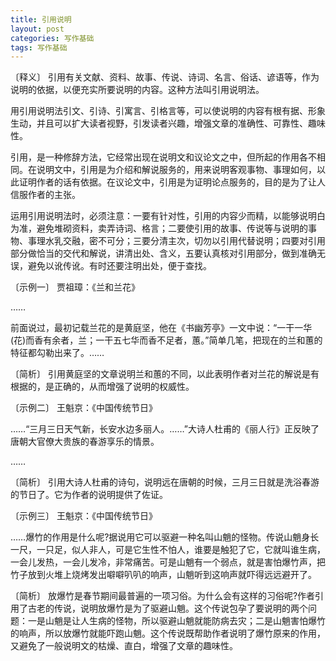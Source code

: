 ```yaml
---
title: 引用说明
layout: post
categories: 写作基础
tags: 写作基础
---
```


〔释义〕 引用有关文献、资料、故事、传说、诗词、名言、俗话、谚语等，作为说明的依据，以便充实所要说明的内容。这种方法叫引用说明法。

用引用说明法引文、引诗、引寓言、引格言等，可以使说明的内容有根有据、形象生动，并且可以扩大读者视野，引发读者兴趣，增强文章的准确性、可靠性、趣味性。

引用，是一种修辞方法，它经常出现在说明文和议论文之中，但所起的作用各不相同。在说明文中，引用是为介绍和解说服务的，用来说明客观事物、事理如何，以此证明作者的话有依据。在议论文中，引用是为证明论点服务的，目的是为了让人信服作者的主张。

运用引用说明法时，必须注意：一要有针对性，引用的内容少而精，以能够说明白为准，避免堆砌资料，卖弄诗词、格言；二要使引用的故事、传说等与说明的事物、事理水乳交融，密不可分；三要分清主次，切勿以引用代替说明；四要对引用部分做恰当的交代和解说，讲清出处、含义，五要认真核对引用部分，做到准确无误，避免以讹传讹。有时还要注明出处，便于查找。

〔示例一〕 贾祖璋：《兰和兰花》

……

前面说过，最初记载兰花的是黄庭坚，他在《书幽芳亭》一文中说：“一干一华(花)而香有余者，兰；一干五七华而香不足者，蕙。”简单几笔，把现在的兰和蕙的特征都勾勒出来了。……

〔简析〕 引用黄庭坚的文章说明兰和蕙的不同，以此表明作者对兰花的解说是有根据的，是正确的，从而增强了说明的权威性。

〔示例二〕 王魁京：《中国传统节日》

……“三月三日天气新，长安水边多丽人。……”大诗人杜甫的《丽人行》正反映了唐朝大官僚大贵族的春游享乐的情景。

……

〔简析〕 引用大诗人杜甫的诗句，说明远在唐朝的时候，三月三日就是洗浴春游的节日了。它为作者的说明提供了佐证。

〔示例三〕 王魁京：《中国传统节日》 

……爆竹的作用是什么呢?据说用它可以驱避一种名叫山魈的怪物。传说山魈身长一尺，一只足，似人非人，可是它生性不怕人，谁要是触犯了它，它就叫谁生病，一会儿发热，一会儿发冷，非常痛苦。可是山魈有一个弱点，就是害怕爆竹声，把竹子放到火堆上烧烤发出噼噼叭叭的响声，山魈听到这响声就吓得远远避开了。

〔简析〕 放爆竹是春节期间最普遍的一项习俗。为什么会有这样的习俗呢?作者引用了古老的传说，说明放爆竹是为了驱避山魈。这个传说包孕了要说明的两个问题：一是山魈是让人生病的怪物，所以驱避山魈就能防病去灾；二是山魈害怕爆竹的响声，所以放爆竹就能吓跑山魈。这个传说既帮助作者说明了爆竹原来的作用，又避免了一般说明文的枯燥、直白，增强了文章的趣味性。 